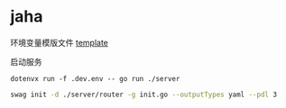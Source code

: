 # jaha

环境变量模版文件 [template](template.env)

启动服务

```shell
dotenvx run -f .dev.env -- go run ./server
```

```bash
swag init -d ./server/router -g init.go --outputTypes yaml --pdl 3
```
